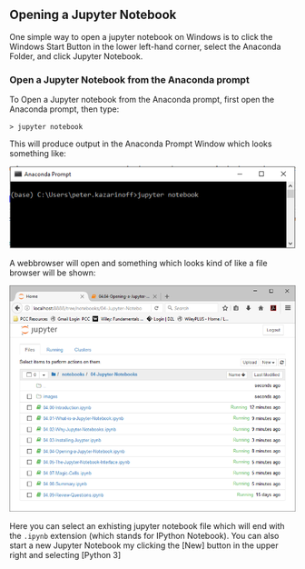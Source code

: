 
## Opening a Jupyter Notebook
One simple way to open a jupyter notebook on Windows is to click the Windows Start Button in the lower left-hand corner, select the Anaconda Folder, and click Jupyter Notebook.
### Open a Jupyter Notebook from the Anaconda prompt
To Open a Jupyter notebook from the Anaconda prompt, first open the Anaconda prompt, then type:

```text
> jupyter notebook
```

This will produce output in the Anaconda Prompt Window which looks something like:

![Anaconda Prompt Jupyter Notebook](images/Anaconda_Prompt_Jupyter_Notebook.png)

A webbrowser will open and something which looks kind of like a file browser will be shown:

![Jupyter File Browser](images/Jupyter_Home_Browser.png)

Here you can select an exhisting jupyter notebook file which will end with the ```.ipynb``` extension (which stands for IPython Notebook). You can also start a new Jupyter Notebook my clicking the [New] button in the upper right and selecting [Python 3]
 

